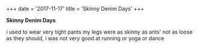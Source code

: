 +++
date = '2017-11-17'
title = 'Skinny Denim Days'
+++

**Skinny Denim Days**

i used to wear very tight pants
my legs were as skinny as ants'
not as loose as they should,
i was not very good
at running or yoga or dance